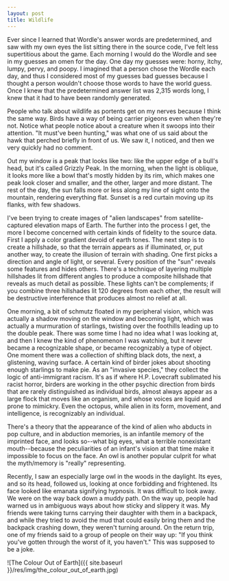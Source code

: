 ```yaml
---
layout: post
title: Wildlife
---
```

Ever since I learned that Wordle's answer words are predetermined, and saw with my own eyes the list sitting there in the source code, I've felt less supertitious about the game. Each morning I would do the Wordle and see in my guesses an omen for the day. One day my guesses were: horny, itchy, lumpy, pervy, and poopy. I imagined that a person chose the Wordle each day, and thus I considered most of my guesses bad guesses because I thought a person wouldn't choose those words to have the world guess. Once I knew that the predetermined answer list was 2,315 words long, I knew that it had to have been randomly generated.

People who talk about wildlife as portents get on my nerves because I think the same way. Birds have a way of being carrier pigeons even when they're not. Notice what people notice about a creature when it swoops into their attention. "It must've been hunting," was what one of us said about the hawk that perched briefly in front of us. We saw it, I noticed, and then we very quickly had no comment.

Out my window is a peak that looks like two: like the upper edge of a bull's head, but it's called Grizzly Peak. In the morning, when the light is oblique, it looks more like a bowl that's mostly hidden by its rim, which makes one peak look closer and smaller, and the other, larger and more distant. The rest of the day, the sun falls more or less along my line of sight onto the mountain, rendering everything flat. Sunset is a red curtain moving up its flanks, with few shadows.

I've been trying to create images of "alien landscapes" from satellite-captured elevation maps of Earth. The further into the process I get, the more I become concerned with certain kinds of fidelity to the source data. First I apply a color gradient devoid of earth tones. The next step is to create a hillshade, so that the terrain appears as if illuminated, or, put another way, to create the illusion of terrain with shading. One first picks a direction and angle of light, or several. Every position of the "sun" reveals some features and hides others. There's a technique of layering multiple hillshades lit from different angles to produce a composite hillshade that reveals as much detail as possible. These lights can't be complements; if you combine three hillshades lit 120 degrees from each other, the result will be destructive interference that produces almost no relief at all.

One morning, a bit of schmutz floated in my peripheral vision, which was actually a shadow moving on the window and becoming light, which was actually a murmuration of starlings, twisting over the foothills leading up to the double peak. There was some time I had no idea what I was looking at, and then I knew the kind of phenomenon I was watching, but it never became a recognizable shape, or became recognizably a type of object. One moment there was a collection of shifting black dots, the next, a glistening, waving surface. A certain kind of birder jokes about shooting enough starlings to make pie. As an "invasive species," they collect the logic of anti-immigrant racism. It's as if where H.P. Lovecraft sublimated his racist horror, birders are working in the other psychic direction from birds that are rarely distinguished as individual birds, almost always appear as a large flock that moves like an organism, and whose voices are liquid and prone to mimickry. Even the octopus, while alien in its form, movement, and intelligence, is recognizably an individual.

There's a theory that the appearance of the kind of alien who abducts in pop culture, and in abduction memories, is an infantile memory of the imprinted face, and looks so--what big eyes, what a terrible nonexistant mouth--because the peculiarities of an infant's vision at that time make it impossible to focus on the face. An owl is another popular culprit for what the myth/memory is "really" representing.

Recently, I saw an especially large owl in the woods in the daylight. Its eyes, and so its head, followed us, looking at once forbidding and frightened. Its face looked like emanata signifying hypnosis. It was difficult to look away. We were on the way back down a muddy path. On the way up, people had warned us in ambiguous ways about how sticky and slippery it was. My friends were taking turns carrying their daughter with them in a backpack, and while they tried to avoid the mud that could easily bring them and the backpack crashing down, they weren't turning around. On the return trip, one of my friends said to a group of people on their way up: "If you think you've gotten through the worst of it, you haven't." This was supposed to be a joke.

![The Colour Out of Earth]({{ site.baseurl }}/res/img/the_colour_out_of_earth.jpg)
